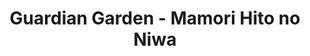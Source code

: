 --- 
title: "Guardian Garden - Mamori Hito no Niwa"
publishdate: "2019-9-17T16:48:46+02:00"
src: "https://365manga.net/manga/guardian-garden-mamori-hito-no-niwa"
image: "https://data.365manga.net/images/thumbnails/1820-guardian-garden-mamori-hito-no-niwa.jpg"
description: "Incoming high-school girl Kisaragi Hinata works at the flower shop her father owns with her best friends. Her mom died while she was still a baby and her dad disappeared 10 years ago, leaving her without a family. She is usually very happy, but still can’t shake off the trauma of losing a family. One day, she gets kidnapped by an organization that seems to know some secret about Hinata.…"
---